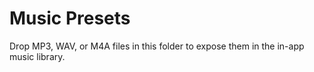 # Music Presets

Drop MP3, WAV, or M4A files in this folder to expose them in the in-app music library.
